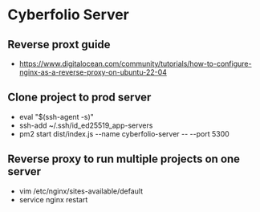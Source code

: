 # Cyberfolio Server

## Reverse proxt guide

- <https://www.digitalocean.com/community/tutorials/how-to-configure-nginx-as-a-reverse-proxy-on-ubuntu-22-04>

## Clone project to prod server

- eval "$(ssh-agent -s)"
- ssh-add ~/.ssh/id_ed25519_app-servers
- pm2 start dist/index.js --name cyberfolio-server -- --port 5300

## Reverse proxy to run multiple projects on one server

- vim /etc/nginx/sites-available/default
- service nginx restart
